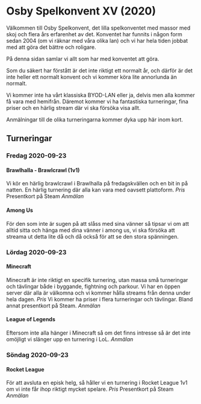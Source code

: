 # Osby Spelkonvent XV (2020)
Välkommen till Osby Spelkonvent, det lilla spelkonventet med massor med skoj och flera års erfarenhet av det. Konventet har funnits i någon form sedan 2004 (om vi räknar med våra olika lan) och vi har hela tiden jobbat med att göra det bättre och roligare.

På denna sidan samlar vi allt som har med konventet att göra.

Som du säkert har förstått är det inte riktigt ett normalt år, och därför är det inte heller ett normalt konvent och vi kommer köra lite annorlunda än normalt.

Vi kommer inte ha vårt klassiska BYOD-LAN eller ja, delvis men alla kommer få vara med hemifrån. Däremot kommer vi ha fantastiska turneringar, fina priser och en härlig stream där vi ska försöka visa allt.

Anmälningar till de olika turneringarna kommer dyka upp här inom kort.

## Turneringar
### Fredag 2020-09-23
#### Brawlhalla - Brawlcrawl (1v1)
Vi kör en härlig brawlcrawl i Brawlhalla på fredagskvällen och en bit in på natten. En härlig turnering där alla kan vara med oavsett plattoform.
*Pris* Presentkort på Steam
*Anmälan*

#### Among Us
För den som inte är sugen på att slåss med sina vänner så tipsar vi om att alltid sitta och hänga med dina vänner i among us, vi ska försöka att streama ut detta lite då och då också för att se den stora spänningen.

### Lördag 2020-09-23
#### Minecraft
Minecraft är inte riktigt en specifik turnering, utan massa små turneringar och tävlingar både i byggande, fightning och parkour. Vi har en öppen server där alla är välkomna och vi kommer hålla streams från denna under hela dagen.
*Pris* Vi kommer ha priser i flera turneringar och tävlingar. Bland annat presentkort på Steam.
*Anmälan*

#### League of Legends
Eftersom inte alla hänger i Minecraft så om det finns intresse så är det inte omöjligt vi slänger upp en turnering i LoL.
*Anmälan*

### Söndag 2020-09-23
#### Rocket League
För att avsluta en episk helg, så håller vi en turnering i Rocket League 1v1 om vi inte får ihop riktigt mycket spelare.
*Pris* Presentkort på Steam
*Anmälan*
